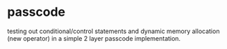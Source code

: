 # passcode
testing out conditional/control statements and dynamic memory allocation (new operator) in a simple 2 layer passcode implementation.